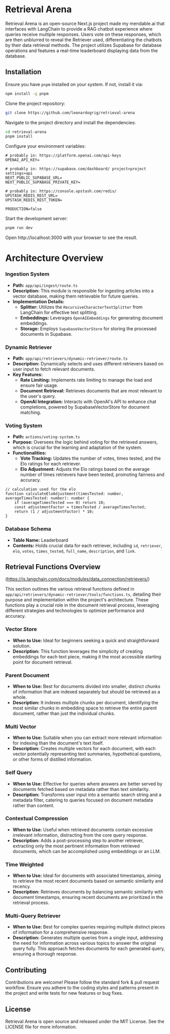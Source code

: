 # Retrieval Arena

Retrieval Arena is an open-source Next.js project made my mendable.ai that interfaces with LangChain to provide a RAG chatbot experience where queries receive multiple responses. Users vote on these responses, which are then unblurred to reveal the Retriever used, differentiating the chatbots by their data retrieval methods. The project utilizes Supabase for database operations and features a real-time leaderboard displaying data from the database.

## Installation

Ensure you have `pnpm` installed on your system. If not, install it via:

```bash
npm install -g pnpm
```

Clone the project repository:

```bash
git clone https://github.com/leonardogrig/retrieval-arena
```

Navigate to the project directory and install the dependencies:

```bash
cd retrieval-arena
pnpm install
```

Configure your environment variables:

```
# probably in: https://platform.openai.com/api-keys
OPENAI_API_KEY=

# probably in: https://supabase.com/dashboard/ project>project settings>api
NEXT_PUBLIC_SUPABASE_URL=
NEXT_PUBLIC_SUPABASE_PRIVATE_KEY=

# probably in: https://console.upstash.com/redis/
UPSTASH_REDIS_REST_URL=
UPSTASH_REDIS_REST_TOKEN=

PRODUCTION=false
```

Start the development server:

```bash
pnpm run dev
```

Open http://localhost:3000 with your browser to see the result.

# Architecture Overview

### Ingestion System

- **Path:** `app/api/ingest/route.ts`
- **Description:** This module is responsible for ingesting articles into a vector database, making them retrievable for future queries.
- **Implementation Details:**
  - **Splitter:** Utilizes the `RecursiveCharacterTextSplitter` from LangChain for effective text splitting.
  - **Embeddings:** Leverages `OpenAIEmbeddings` for generating document embeddings.
  - **Storage:** Employs `SupabaseVectorStore` for storing the processed documents in Supabase.

### Dynamic Retriever

- **Path:** `app/api/retrievers/dynamic-retriever/route.ts`
- **Description:** Dynamically selects and uses different retrievers based on user input to fetch relevant documents.
- **Key Features:**
  - **Rate Limiting:** Implements rate limiting to manage the load and ensure fair usage.
  - **Document Retrieval:** Retrieves documents that are most relevant to the user's query.
  - **OpenAI Integration:** Interacts with OpenAI's API to enhance chat completions, powered by SupabaseVectorStore for document matching.

### Voting System

- **Path:** `actions/voting-system.ts`
- **Purpose:** Oversees the logic behind voting for the retrieved answers, which is crucial for the learning and adaptation of the system.
- **Functionalities:**
  - **Vote Tracking:** Updates the number of votes, times tested, and the Elo ratings for each retriever.
  - **Elo Adjustment:** Adjusts the Elo ratings based on the average number of times retrievers have been tested, promoting fairness and accuracy.

```
// calculation used for the elo
function calculateEloAdjustment(timesTested: number, averageTimesTested: number): number {
    if (averageTimesTested === 0) return 10;
    const adjustmentFactor = timesTested / averageTimesTested;
    return (1 / adjustmentFactor) * 10;
}
``` 

### Database Schema

- **Table Name:** Leaderboard
- **Contents:** Holds crucial data for each retriever, including `id`, `retriever`, `elo`, `votes`, `times_tested`, `full_name`, `description`, and `link`.

## Retrieval Functions Overview
(https://js.langchain.com/docs/modules/data_connection/retrievers/)

This section outlines the various retrieval functions defined in `app/api/retrievers/dynamic-retriever/tools/functions.ts`, detailing their purpose and implementation within the project's architecture. These functions play a crucial role in the document retrieval process, leveraging different strategies and technologies to optimize performance and accuracy.

### Vector Store

- **When to Use:** Ideal for beginners seeking a quick and straightforward solution.
- **Description:** This function leverages the simplicity of creating embeddings for each text piece, making it the most accessible starting point for document retrieval.

### Parent Document

- **When to Use:** Best for documents divided into smaller, distinct chunks of information that are indexed separately but should be retrieved as a whole.
- **Description:** It indexes multiple chunks per document, identifying the most similar chunks in embedding space to retrieve the entire parent document, rather than just the individual chunks.

### Multi Vector

- **When to Use:** Suitable when you can extract more relevant information for indexing than the document's text itself.
- **Description:** Creates multiple vectors for each document, with each vector potentially representing text summaries, hypothetical questions, or other forms of distilled information.

### Self Query

- **When to Use:** Effective for queries where answers are better served by documents fetched based on metadata rather than text similarity.
- **Description:** Transforms user input into a semantic search string and a metadata filter, catering to queries focused on document metadata rather than content.

### Contextual Compression

- **When to Use:** Useful when retrieved documents contain excessive irrelevant information, distracting from the core query response.
- **Description:** Adds a post-processing step to another retriever, extracting only the most pertinent information from retrieved documents, which can be accomplished using embeddings or an LLM.

### Time Weighted

- **When to Use:** Ideal for documents with associated timestamps, aiming to retrieve the most recent documents based on semantic similarity and recency.
- **Description:** Retrieves documents by balancing semantic similarity with document timestamps, ensuring recent documents are prioritized in the retrieval process.

### Multi-Query Retriever

- **When to Use:** Best for complex queries requiring multiple distinct pieces of information for a comprehensive response.
- **Description:** Generates multiple queries from a single input, addressing the need for information across various topics to answer the original query fully. This approach fetches documents for each generated query, ensuring a thorough response.


## Contributing

Contributions are welcome! Please follow the standard fork & pull request workflow. Ensure you adhere to the coding styles and patterns present in the project and write tests for new features or bug fixes.

## License
Retrieval Arena is open source and released under the MIT License. See the LICENSE file for more information.

